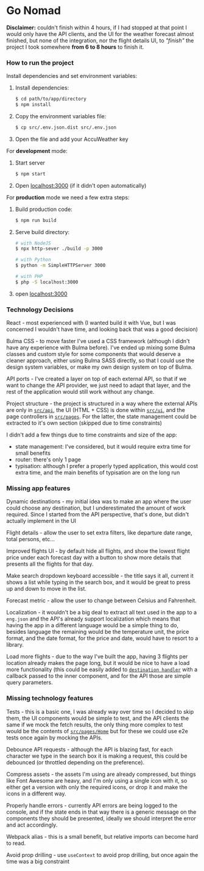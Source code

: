 # Go Nomad


**Disclaimer:** couldn't finish within 4 hours, if I had stopped at that point I would only have the API clients, and the UI for the weather forecast almost finished, but none of the integration, nor the flight details UI, to _"finish"_ the project I took somewhere **from 6 to 8 hours** to finish it.


### How to run the project

Install dependencies and set environment variables:

1. Install dependencies:
    ```bash
    $ cd path/to/app/directory
    $ npm install
    ```
2. Copy the environment variables file:
    ```bash
    $ cp src/.env.json.dist src/.env.json
    ```
3. Open the file and add your AccuWeather key

For **development** mode:

1. Start server
    ```bash
    $ npm start
    ```
2. Open [localhost:3000](http://localhost:3000) (if it didn't open automatically)


For **production** mode we need a few extra steps:

1. Build production code:
    ```bash
    $ npm run build
    ```
2. Serve build directory:
    ```bash
    # with NodeJS
    $ npx http-sever ./build -p 3000

    # with Python
    $ python -m SimpleHTTPServer 3000

    # with PHP
    $ php -S localhost:3000
    ```
3. open [localhost:3000](http://localhost:3000)


### Technology Decisions

React - most experienced with (I wanted build it with Vue, but I was concerned I wouldn't have time, and looking back that was a good decision)

Bulma CSS - to move faster I've used a CSS framework (although I didn't have any experience with Bulma before). I've ended up mixing some Bulma classes and custom style for some components that would deserve a cleaner approach, either using Bulma SASS directly, so that I could use the design system variables, or make my own design system on top of Bulma.

API ports - I've created a layer on top of each external API, so that if we want to change the API provider, we just need to adapt that layer, and the rest of the application would still work without any change.

Project structure - the project is structured in a way where the external APIs are only in [`src/api`](src/api), the UI (HTML + CSS) is done within [`src/ui`](src/ui), and the page controllers in [`src/pages`](src/pages). For the latter, the state management could be extracted to it's own section (skipped due to time constraints)

I didn't add a few things due to time constraints and size of the app:
- state management: I've considered, but it would require extra time for small benefits
- router: there's only 1 page
- typisation: although I prefer a properly typed application, this would cost extra time, and the main benefits of typisation are on the long run


### Missing app features

Dynamic destinations - my initial idea was to make an app where the user could choose any destination, but I underestimated the amount of work required. Since I started from the API perspective, that's done, but didn't actually implement in the UI

Flight details - allow the user to set extra filters, like departure date range, total persons, etc...

Improved flights UI - by default hide all flights, and show the lowest flight price under each forecast day with a button to show more details that presents all the flights for that day.

Make search dropdown keyboard accessible - the title says it all, current it shows a list while typing in the search box, and it would be great to press up and down to move in the list.

Forecast metric - allow the user to change between Celsius and Fahrenheit.

Localization - it wouldn't be a big deal to extract all text used in the app to a `eng.json` and the API's already support localization which means that having the app in a different language would be a simple thing to do, besides language the remaining would be the temperature unit, the price format, and the date format, for the price and date, would have to resort to a library.

Load more flights - due to the way I've built the app, having 3 flights per location already makes the page long, but it would be nice to have a load more functionality (this could be easily added to [`destination handler`](src/pages/Home/Destination.js) with a callback passed to the inner component, and for the API those are simple query parameters.


### Missing technology features

Tests - this is a basic one, I was already way over time so I decided to skip them, the UI components would be simple to test, and the API clients the same if we mock the fetch results, the only thing more complex to test would be the contents of [`src/pages/Home`](src/pages/Home) but for these we could use e2e tests once again by mocking the APIs.

Debounce API requests - although the API is blazing fast, for each character we type in the search box it is making a request, this could be debounced (or throttled depending on the preference).

Compress assets - the assets I'm using are already compressed, but things like Font Awesome are heavy, and I'm only using a single icon with it, so either get a version with only the required icons, or drop it and make the icons in a different way.

Properly handle errors - currently API errors are being logged to the console, and if the state ends in that way there is a generic message on the components they should be presented, ideally we should interpret the error and act accordingly.

Webpack alias - this is a small benefit, but relative imports can become hard to read.

Avoid prop drilling - use `useContext` to avoid prop drilling, but once again the time was a big constraint
